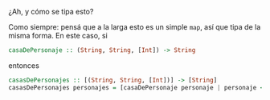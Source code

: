 ¿Ah, y cómo se tipa esto?

Como siempre: pensá que a la larga esto es un simple `map`, así que tipa de la misma forma. En este caso, si 

```haskell
casaDePersonaje :: (String, String, [Int]) -> String
```

entonces

```haskell
casasDePersonajes :: [(String, String, [Int])] -> [String]
casasDePersonajes personajes = [casaDePersonaje personaje | personaje <- personajes ]
```
